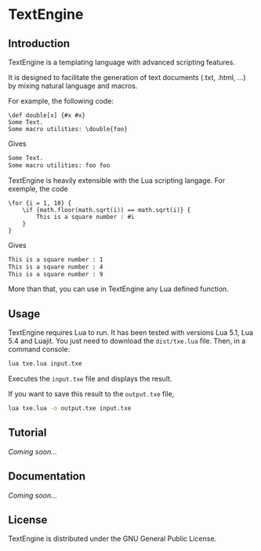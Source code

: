 # TextEngine

## Introduction

TextEngine is a templating language with advanced scripting features.

It is designed to facilitate the generation of text documents (.txt, .html, ...) by mixing natural language and macros.

For example, the following code:
``` txe
\def double[x] {#x #x}
Some Text.
Some macro utilities: \double{foo}
```
Gives
``` txt
Some Text.
Some macro utilities: foo foo
```

TextEngine is heavily extensible with the Lua scripting langage.
For exemple, the code
``` txe
\for {i = 1, 10} {
    \if {math.floor(math.sqrt(i)) == math.sqrt(i)} {
        This is a square number : #i
    }
}
```
Gives
``` txt
This is a square number : 1
This is a square number : 4
This is a square number : 9
```

More than that, you can use in TextEngine any Lua defined function.

## Usage

TextEngine requires Lua to run. It has been tested with versions Lua 5.1, Lua 5.4 and Luajit.
You just need to download the ```dist/txe.lua``` file. Then, in a command console:

```bash
lua txe.lua input.txe
```
Executes the ```input.txe``` file and displays the result.

If you want to save this result to the ```output.txe``` file,

```bash
lua txe.lua -o output.txe input.txe
```

## Tutorial

*Coming soon...*

## Documentation

*Coming soon...*

## License

TextEngine is distributed under the GNU General Public License.